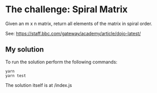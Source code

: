 # The challenge: Spiral Matrix
Given an m x n matrix, return all elements of the matrix in spiral order.

See: https://staff.bbc.com/gateway/academy/article/dojo-latest/

## My solution

To run the solution perform the following commands:

```
yarn
yarn test
```
The solution itself is at /index.js